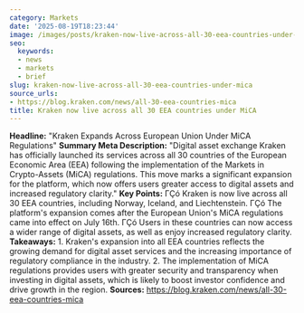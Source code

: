 ```yaml
---
category: Markets
date: '2025-08-19T18:23:44'
image: /images/posts/kraken-now-live-across-all-30-eea-countries-under-mica.png
seo:
  keywords:
  - news
  - markets
  - brief
slug: kraken-now-live-across-all-30-eea-countries-under-mica
source_urls:
- https://blog.kraken.com/news/all-30-eea-countries-mica
title: Kraken now live across all 30 EEA countries under MiCA
---
```


**Headline:**  "Kraken Expands Across European Union Under MiCA Regulations"  **Summary Meta Description:** "Digital asset exchange Kraken has officially launched its services across all 30 countries of the European Economic Area (EEA) following the implementation of the Markets in Crypto-Assets (MiCA) regulations. This move marks a significant expansion for the platform, which now offers users greater access to digital assets and increased regulatory clarity."  **Key Points:**  ΓÇó Kraken is now live across all 30 EEA countries, including Norway, Iceland, and Liechtenstein. ΓÇó The platform's expansion comes after the European Union's MiCA regulations came into effect on July 16th. ΓÇó Users in these countries can now access a wider range of digital assets, as well as enjoy increased regulatory clarity.  **Takeaways:**  1. Kraken's expansion into all EEA countries reflects the growing demand for digital asset services and the increasing importance of regulatory compliance in the industry. 2. The implementation of MiCA regulations provides users with greater security and transparency when investing in digital assets, which is likely to boost investor confidence and drive growth in the region.  **Sources:**  https://blog.kraken.com/news/all-30-eea-countries-mica